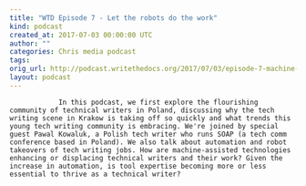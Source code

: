 ```yaml
---
title: "WTD Episode 7 - Let the robots do the work"
kind: podcast
created_at: 2017-07-03 00:00:00 UTC
author: ""
categories: Chris media podcast
tags: 
orig_url: http://podcast.writethedocs.org/2017/07/03/episode-7-machine-automation-and-poland/
layout: podcast
---
```


                In this podcast, we first explore the flourishing community of technical writers in Poland, discussing why the tech writing scene in Krakow is taking off so quickly and what trends this young tech writing community is embracing. We're joined by special guest Pawal Kowaluk, a Polish tech writer who runs SOAP (a tech comm conference based in Poland). We also talk about automation and robot takeovers of tech writing jobs. How are machine-assisted technologies enhancing or displacing technical writers and their work? Given the increase in automation, is tool expertise becoming more or less essential to thrive as a technical writer?
            